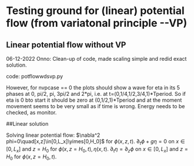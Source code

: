 # Testing ground for (linear) potential flow (from variatonal principle --VP)

## Linear potential flow without VP

06-12-2022 Onno: Clean-up of code, made scaling simple and redid exact solution.

code: potflowwdsvp.py

However, for nvpcase == 0 the plots should show a wave for eta in its 5 phases at 0, pi/2, pi, 3pi/2 and 2*pi, i.e.
at t=(0,1/4,1/2,3/4,1)*Tperiod.
So if eta is 0 bto start it should be zero at (0,1/2,1)*Tperiod and at the moment movement seems to be very small as if time is wrong.
Energy needs to be checked, as monitor.

##Linear solution

Solving linear potential flow:
$\nabla^2 phi=0\quad[x,z]\in[0,L_x]\yimes[0,H_0]$ for $\phi(x,z,t)$.
$\partial_t\phi+g \eta = 0$ on $x\in[0,L_x]$ and $z=H_0$ for $\phi(x,z=H_0,t),\eta(x,t)$.
$\partial_t \eta = \partial_z\phi$ on $x\in[0,L_x]$ and $z=H_0$ for $\phi(x,z=H_0,t)$.


